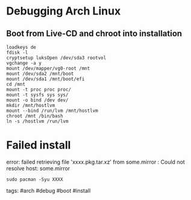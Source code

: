 # Debugging Arch Linux

## Boot from Live-CD and chroot into installation

```
loadkeys de
fdisk -l
cryptsetup luksOpen /dev/sda3 rootvol
vgchange -a y
mount /dev/mapper/vg0-root /mnt 
mount /dev/sda2 /mnt/boot
mount /dev/sda1 /mnt/boot/efi
cd /mnt
mount -t proc proc proc/
mount -t sysfs sys sys/
mount -o bind /dev dev/
mkdir /mnt/hostlvm
mount --bind /run/lvm /mnt/hostlvm
chroot /mnt /bin/bash
ln -s /hostlvm /run/lvm
```

# Failed install
error: failed retrieving file 'xxxx.pkg.tar.xz' from some.mirror : Could not resolve host: some.mirror

`sudo pacman -Syu XXXX`

tags: #arch #debug #boot #install 
